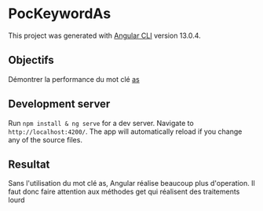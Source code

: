 # PocKeywordAs

This project was generated with [Angular CLI](https://github.com/angular/angular-cli) version 13.0.4.

## Objectifs

Démontrer la performance du mot clé [as](https://angular.io/api/common/NgIf#storing-a-conditional-result-in-a-variable)

## Development server

Run `npm install & ng serve` for a dev server. Navigate to `http://localhost:4200/`. The app will automatically reload if you change any of the source files.

## Resultat

Sans l'utilisation du mot clé as, Angular réalise beaucoup plus d'operation. Il faut donc faire attention aux méthodes get qui réalisent des traitements lourd
